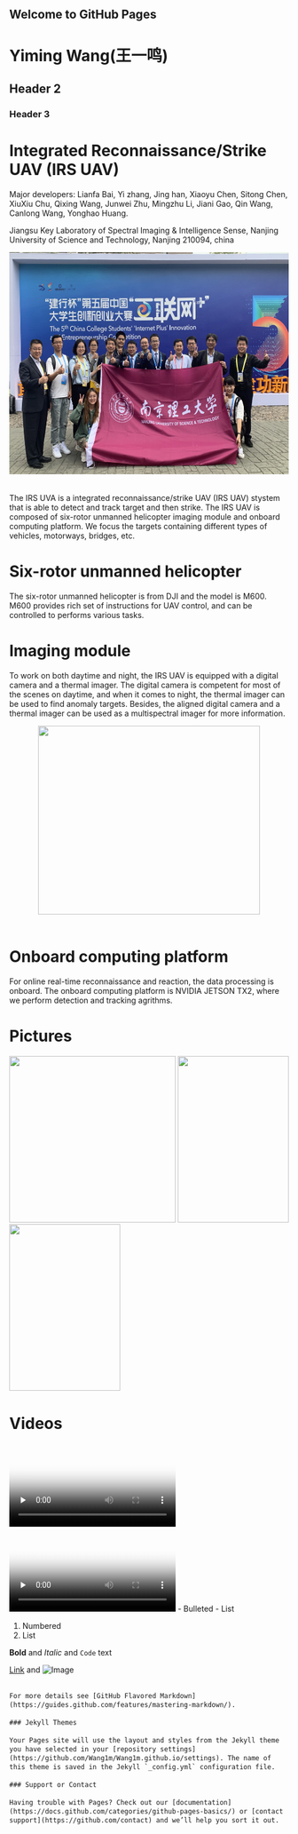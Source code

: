 ## Welcome to GitHub Pages

# Yiming Wang(王一鸣)
## Header 2
### Header 3
# Integrated Reconnaissance/Strike UAV (IRS UAV)

Major developers: Lianfa Bai, Yi zhang, Jing han, Xiaoyu Chen, Sitong Chen, XiuXiu Chu, Qixing Wang, Junwei Zhu, Mingzhu Li, Jiani Gao, Qin Wang, Canlong Wang, Yonghao Huang.

Jiangsu Key Laboratory of Spectral Imaging & Intelligence Sense, Nanjing University of Science and Technology, Nanjing 210094, china

<center><img width="640" height="400" src="互联网加.jpg"/></center><br/>

The IRS UVA is a integrated reconnaissance/strike UAV (IRS UAV) stystem that is able to detect and track target and then strike. The IRS UAV is composed of six-rotor unmanned helicopter imaging module and onboard computing platform. We focus the targets containing different types of vehicles, motorways, bridges, etc.

# Six-rotor unmanned helicopter

The six-rotor unmanned helicopter is from DJI and the model is M600. M600 provides rich set of instructions for UAV control, and can be controlled to performs various tasks.

# Imaging module

To work on both daytime and night, the IRS UAV is equipped with a digital camera and a thermal imager. The digital camera is competent for most of the scenes on daytime, and when it comes to night, the thermal imager can be used to find anomaly targets. Besides, the aligned digital camera and a thermal imager can be used as a multispectral imager for more information.

<center><img width="400" height="340" src="imgs/uav.JPG"/></center><br/>

# Onboard computing platform

For online real-time reconnaissance and reaction, the data processing is onboard. The onboard computing platform is NVIDIA JETSON TX2, where we perform detection and tracking agrithms. 

# Pictures

<img width="300" height="300" src="imgs/uav1.png"/>
<img width="200" height="300" src="imgs/cer1.jpg"/>
<img width="200" height="300" src="imgs/cer2.jpg"/>


# Videos
      
<video id="video" controls="" preload="none" poster="imgs/vis.jpg">
      <source id="mp4" src="imgs/vis.mp4" type="video/mp4">
      </video>
	  
<video id="video" controls="" preload="none" poster="imgs/ir.jpg">
      <source id="mp4" src="imgs/ir.mp4" type="video/mp4">
      </video>
- Bulleted
- List

1. Numbered
2. List

**Bold** and _Italic_ and `Code` text

[Link](url) and ![Image](src)
```

For more details see [GitHub Flavored Markdown](https://guides.github.com/features/mastering-markdown/).

### Jekyll Themes

Your Pages site will use the layout and styles from the Jekyll theme you have selected in your [repository settings](https://github.com/Wang1m/Wang1m.github.io/settings). The name of this theme is saved in the Jekyll `_config.yml` configuration file.

### Support or Contact

Having trouble with Pages? Check out our [documentation](https://docs.github.com/categories/github-pages-basics/) or [contact support](https://github.com/contact) and we’ll help you sort it out.
